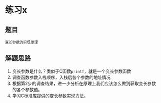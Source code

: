 ﻿# 练习x

## 题目
```
变长参数的实现原理
```
## 解题思路
1. 变长参数是什么？类似于C函数`printf`，就是一个变长参数函数
2. 调查函数参数入栈顺序，入栈后各个参数的地址情况
3. 根据第2步的调查结果，进一步分析在原理上我们应该怎么做到获取变长参数的各个参数值。
4. 学习C标准库提供的变长参数实现方法。